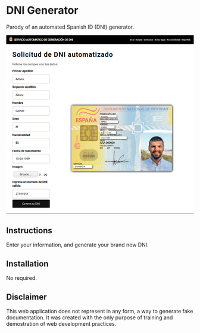 # DNI Generator

Parody of an automated Spanish ID (DNI) generator.

![Screenshot](screenshot.png)

## Instructions 

Enter your information, and generate your brand new DNI.

## Installation 

No required.

## Disclaimer

This web application does not represent in any form, a way to generate fake documentation. It was created with the only purpose of training and demostration of web development practices. 
